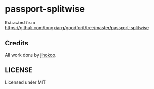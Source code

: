# passport-splitwise

Extracted from <https://github.com/tongxiang/goodforit/tree/master/passport-splitwise>

## Credits

All work done by [jihokoo](https://github.com/jihokoo).

## LICENSE

Licensed under MIT